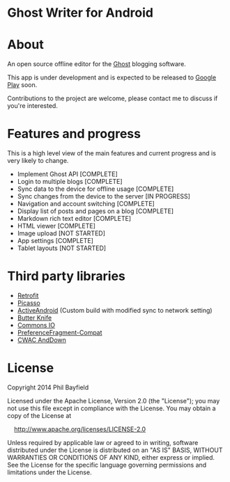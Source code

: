 Ghost Writer for Android
========================

# About

An open source offline editor for the [Ghost](https://ghost.org/) blogging software.

This app is under development and is expected to be released to
[Google Play](https://play.google.com/) soon.

Contributions to the project are welcome, please contact me to discuss if you're interested.

# Features and progress

This is a high level view of the main features and current progress and is very likely to change.

* Implement Ghost API [COMPLETE]
* Login to multiple blogs [COMPLETE]
* Sync data to the device for offline usage [COMPLETE]
* Sync changes from the device to the server [IN PROGRESS]
* Navigation and account switching [COMPLETE]
* Display list of posts and pages on a blog [COMPLETE]
* Markdown rich text editor [COMPLETE]
* HTML viewer [COMPLETE]
* Image upload [NOT STARTED]
* App settings [COMPLETE]
* Tablet layouts [NOT STARTED]

# Third party libraries

- [Retrofit](http://square.github.io/retrofit/)
- [Picasso](http://square.github.io/picasso/)
- [ActiveAndroid](http://www.activeandroid.com/) (Custom build with modified sync to network setting)
- [Butter Knife](http://jakewharton.github.io/butterknife/)
- [Commons IO](http://commons.apache.org/proper/commons-io/)
- [PreferenceFragment-Compat](https://github.com/Machinarius/PreferenceFragment-Compat)
- [CWAC AndDown](https://github.com/commonsguy/cwac-anddown)

# License

Copyright 2014 Phil Bayfield

Licensed under the Apache License, Version 2.0 (the "License");
you may not use this file except in compliance with the License.
You may obtain a copy of the License at

&nbsp;&nbsp;&nbsp;&nbsp;http://www.apache.org/licenses/LICENSE-2.0

Unless required by applicable law or agreed to in writing, software
distributed under the License is distributed on an "AS IS" BASIS,
WITHOUT WARRANTIES OR CONDITIONS OF ANY KIND, either express or implied.
See the License for the specific language governing permissions and
limitations under the License.